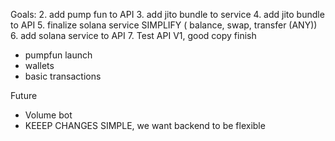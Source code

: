 

Goals:
2. add pump fun to API
3. add jito bundle to service
4. add jito bundle to API
5. finalize solana service SIMPLIFY ( balance, swap, transfer (ANY))
6. add solana service to API
7. Test API V1, good copy finish
  -  pumpfun launch
  -  wallets
  -  basic transactions

Future
- Volume bot
- KEEEP CHANGES SIMPLE, we want backend to be flexible
